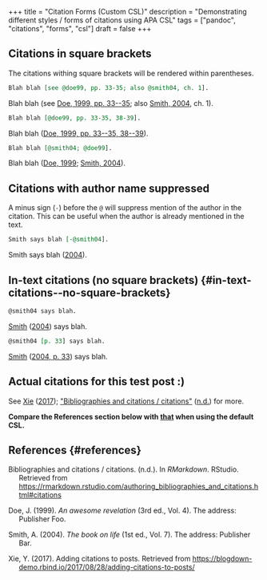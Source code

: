 +++
title = "Citation Forms (Custom CSL)"
description = "Demonstrating different styles / forms of citations using APA CSL"
tags = ["pandoc", "citations", "forms", "csl"]
draft = false
+++

## Citations in square brackets

The citations withing square brackets will be rendered within
parentheses.

``` org
Blah blah [see @doe99, pp. 33-35; also @smith04, ch. 1].
```

Blah blah (see [Doe, 1999, pp. 33--35](#ref-doe99); also [Smith,
2004](#ref-smith04), ch. 1).

``` org
Blah blah [@doe99, pp. 33-35, 38-39].
```

Blah blah ([Doe, 1999, pp. 33--35, 38--39](#ref-doe99)).

``` org
Blah blah [@smith04; @doe99].
```

Blah blah ([Doe, 1999](#ref-doe99); [Smith, 2004](#ref-smith04)).

## Citations with author name suppressed

A minus sign (`-`) before the `@` will suppress mention of the author in
the citation. This can be useful when the author is already mentioned in
the text.

``` org
Smith says blah [-@smith04].
```

Smith says blah ([2004](#ref-smith04)).

## In-text citations (no square brackets) {#in-text-citations--no-square-brackets}

``` org
@smith04 says blah.
```

[Smith](#ref-smith04) ([2004](#ref-smith04)) says blah.

``` org
@smith04 [p. 33] says blah.
```

[Smith](#ref-smith04) ([2004, p. 33](#ref-smith04)) says blah.

## Actual citations for this test post :)

See [Xie](#ref-addCite17) ([2017](#ref-addCite17)); ["Bibliographies and
citations / citations"](#ref-rmdCitations) ([n.d.](#ref-rmdCitations))
for more.

**Compare the References section below with
[that](/posts/citation-forms/#references) when using the default CSL.**

## References {#references}

<div id="refs" class="references
  <div></div>
 csl-bib-body hanging-indent"
line-spacing="2">

<div id="ref-rmdCitations" class="csl-entry">
  <div></div>

Bibliographies and citations / citations. (n.d.). In *RMarkdown*.
RStudio. Retrieved from
<https://rmarkdown.rstudio.com/authoring_bibliographies_and_citations.html#citations>

</div>

<div id="ref-doe99" class="csl-entry">
  <div></div>

Doe, J. (1999). *An awesome revelation* (3rd ed., Vol. 4). The address:
Publisher Foo.

</div>

<div id="ref-smith04" class="csl-entry">
  <div></div>

Smith, A. (2004). *The book on life* (1st ed., Vol. 7). The address:
Publisher Bar.

</div>

<div id="ref-addCite17" class="csl-entry">
  <div></div>

Xie, Y. (2017). Adding citations to posts. Retrieved from
<https://blogdown-demo.rbind.io/2017/08/28/adding-citations-to-posts/>

</div>

</div>
